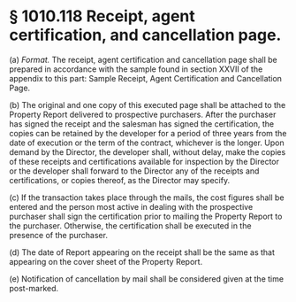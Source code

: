 # § 1010.118   Receipt, agent certification, and cancellation page.

(a) *Format.* The receipt, agent certification and cancellation page shall be prepared in accordance with the sample found in section XXVII of the appendix to this part: Sample Receipt, Agent Certification and Cancellation Page.


(b) The original and one copy of this executed page shall be attached to the Property Report delivered to prospective purchasers. After the purchaser has signed the receipt and the salesman has signed the certification, the copies can be retained by the developer for a period of three years from the date of execution or the term of the contract, whichever is the longer. Upon demand by the Director, the developer shall, without delay, make the copies of these receipts and certifications available for inspection by the Director or the developer shall forward to the Director any of the receipts and certifications, or copies thereof, as the Director may specify.


(c) If the transaction takes place through the mails, the cost figures shall be entered and the person most active in dealing with the prospective purchaser shall sign the certification prior to mailing the Property Report to the purchaser. Otherwise, the certification shall be executed in the presence of the purchaser.


(d) The date of Report appearing on the receipt shall be the same as that appearing on the cover sheet of the Property Report.


(e) Notification of cancellation by mail shall be considered given at the time post-marked.




